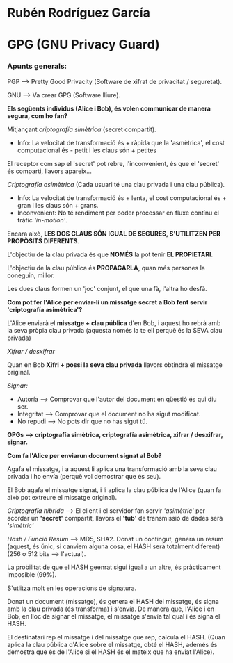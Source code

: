 # Rubén Rodríguez García
# GPG (GNU Privacy Guard)

### Apunts generals:
PGP --> Pretty Good Privacity (Software de xifrat de privacitat / seguretat).

GNU --> Va crear GPG (Software lliure).

**Els següents individus (Alice i Bob), és volen communicar de manera segura, com ho fan?**

Mitjançant *criptografía simètrica* (secret compartit).

* Info: La velocitat de transformació és + ràpida que la 'asmètrica', el cost computacional és - petit i les claus són + petites

El receptor com sap el 'secret' pot rebre, l'inconvenient, és que el 'secret' és comparti, llavors apareix...

*Criptografía asimètrica* (Cada usuari té una clau privada i una clau pública).

* Info: La velocitat de transformació és + lenta, el cost computacional és + gran i les claus són + grans.
* Inconvenient: No té rendiment per poder processar en fluxe contínu el tràfic *'in-motion'*.

Encara això, **LES DOS CLAUS SÓN IGUAL DE SEGURES, S'UTILITZEN PER PROPÒSITS DIFERENTS**.

L'objectiu de la clau privada és que **NOMÉS** la pot tenir **EL PROPIETARI**.

L'objectiu de la clau pública és **PROPAGARLA**, quan més persones la coneguin, millor.

Les dues claus formen un 'joc' conjunt, el que una fà, l'altra ho desfà.

**Com pot fer l'Alice per enviar-li un missatge secret a Bob fent servir 'criptografía asimètrica'?**

L'Alice enviarà el **missatge + clau pública** d'en Bob, i aquest ho rebrà amb la seva pròpia clau privada (aquesta només la te ell perquè és la SEVA clau privada)

*Xifrar / desxifrar*

Quan en Bob **Xifri + possi la seva clau privada** llavors obtindrà el missatge original.

*Signar:*

* Autoría --> Comprovar que l'autor del document en qüestió és qui diu ser.
* Integritat --> Comprovar que el document no ha sigut modificat.
* No repudi --> No pots dir que no has sigut tú.

**GPGs --> criptografía simètrica, criptografía asimètrica, xifrar / desxifrar, signar.**

**Com fa l'Alice per enviarun document signat al Bob?**

Agafa el missatge, i a aquest li aplica una transformació amb la seva clau privada i ho envía (perquè vol demostrar que és seu).

El Bob agafa el missatge signat, i li aplica la clau pública de l'Alice (quan fa això pot extreure el missatge original).

*Criptografía híbrida* --> El client i el servidor fan servir *'asimètric'* per acordar un **'secret'** compartit, llavors el **'tub'** de transmissió de dades serà *'simètric'*

*Hash / Funció Resum* --> MD5, SHA2. Donat un contingut, genera un resum (aquest, és únic, si canviem alguna cosa, el HASH serà totalment diferent) (256 o 512 bits --> l'actual).

La probilitat de que el HASH geenrat sigui igual a un altre, és pràcticament imposible (99%).

S'utlitza molt en les operacions de signatura.

Donat un document (missatge), és genera el HASH del missatge, és signa amb la clau privada (és transforma) i s'envía. De manera que, l'Alice i en Bob, en lloc de signar el missatge, el missatge s'envía tal qual i és signa el HASH.

El destinatari rep el missatge i del missatge que rep, calcula el HASH. (Quan aplica la clau pública d'Alice sobre el missatge, obté el HASH, ademés és demostra que és de l'Alice si el HASH és el mateix que ha enviat l'Alice).
